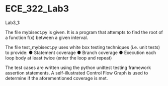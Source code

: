 # ECE_322_Lab3


Lab3_1:

The file mybisect.py is given. It is a program that attempts to find the root of a function f(x) between a given interval. 

The file test_mybisect.py uses white box testing techniques (i.e. unit tests) to provide:
● Statement coverage
● Branch coverage
● Execution each loop body at least twice (enter the loop and repeat)

The test cases are written using the python unittest testing framework assertion statements. A self-illustrated Control
Flow Graph is used to determine if the aforementioned coverage is met. 
